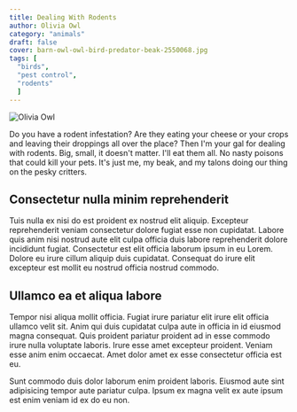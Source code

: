 ```yaml
---
title: Dealing With Rodents
author: Olivia Owl
category: "animals"
draft: false
cover: barn-owl-owl-bird-predator-beak-2550068.jpg
tags: [
  "birds",
  "pest control",
  "rodents"
  ]
---
```


![Olivia Owl](barn-owl-owl-bird-predator-beak-2550068.jpg "Olivia Owl")

Do you have a rodent infestation? Are they eating your cheese or your crops and leaving their droppings all over the place? Then I'm your gal for dealing with rodents. Big, small, it doesn't matter. I'll eat them all. No nasty poisons that could kill your pets. It's just me, my beak, and my talons doing our thing on the pesky critters.

## Consectetur nulla minim reprehenderit

Tuis nulla ex nisi do est proident ex nostrud elit aliquip. Excepteur reprehenderit veniam consectetur dolore fugiat esse non cupidatat. Labore quis anim nisi nostrud aute elit culpa officia duis labore reprehenderit dolore incididunt fugiat. Consectetur est elit officia laborum ipsum in eu Lorem. Dolore eu irure cillum aliquip duis cupidatat. Consequat do irure elit excepteur est mollit eu nostrud officia nostrud commodo.

## Ullamco ea et aliqua labore

Tempor nisi aliqua mollit officia. Fugiat irure pariatur elit irure elit officia ullamco velit sit. Anim qui duis cupidatat culpa aute in officia in id eiusmod magna consequat. Quis proident pariatur proident ad in esse commodo irure nulla voluptate laboris. Irure esse amet excepteur proident. Veniam esse anim enim occaecat. Amet dolor amet ex esse consectetur officia est eu.

Sunt commodo duis dolor laborum enim proident laboris. Eiusmod aute sint adipisicing tempor aute pariatur culpa. Ipsum ex magna velit ex aute ipsum est enim veniam id ex do eu non.
